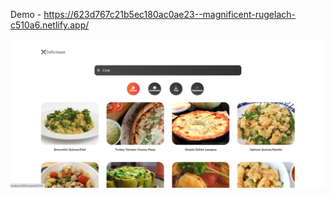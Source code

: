 
Demo - https://623d767c21b5ec180ac0ae23--magnificent-rugelach-c510a6.netlify.app/

![App Screenshot](https://raw.githubusercontent.com/meisabikumar/react_recipe_app/master/Screenshot%202022-03-25%20022656.png)
